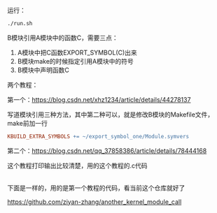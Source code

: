 <!--
 * @Author: zy nscc ubuntu22.04 1920548152@qq.com
 * @Date: 2023-06-06 21:09:13
 * @LastEditors: zy nscc ubuntu22.04 1920548152@qq.com
 * @LastEditTime: 2023-06-06 21:25:28
 * @FilePath: /export_symbol/README.MD
 * @Description: 这是默认设置,请设置`customMade`, 打开koroFileHeader查看配置 进行设置: https://github.com/OBKoro1/koro1FileHeader/wiki/%E9%85%8D%E7%BD%AE
-->

运行：
```bash
./run.sh
```
B模块引用A模块中的函数C，需要三点：
1. A模块中把C函数EXPORT_SYMBOL(C)出来
2. B模块make的时候指定引用A模块中的符号
3. B模块中声明函数C

两个教程：

第一个：https://blog.csdn.net/xhz1234/article/details/44278137

写道模块引用三种方法，其中第二种可以，就是修改B模块的Makefile文件，make前加一行
```Makefile
KBUILD_EXTRA_SYMBOLS += ~/export_symbol_one/Module.symvers
```

第二个：https://blog.csdn.net/qq_37858386/article/details/78444168

这个教程打印输出比较清楚，用的这个教程的.c代码

<br/>
下面是一样的，用的是第一个教程的代码，看当前这个仓库就好了

https://github.com/ziyan-zhang/another_kernel_module_call